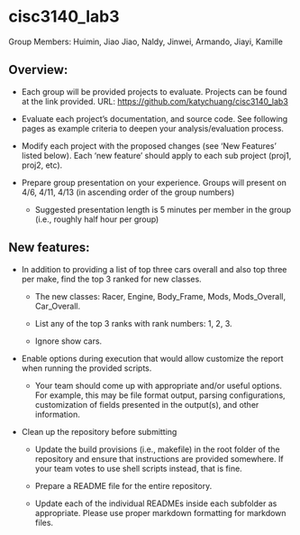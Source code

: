 # cisc3140_lab3
Group Members: Huimin, Jiao Jiao, Naldy, Jinwei, Armando, Jiayi, Kamille

## Overview:

- Each group will be provided projects to evaluate. Projects can be found at the link provided. URL: https://github.com/katychuang/cisc3140_lab3

- Evaluate each project’s documentation, and source code. See following pages as example criteria to deepen your analysis/evaluation process.

- Modify each project with the proposed changes (see ‘New Features’ listed below). Each ‘new feature’ should apply to each sub project (proj1, proj2, etc).

- Prepare group presentation on your experience. Groups will present on 4/6, 4/11, 4/13 (in ascending order of the group numbers)

  - Suggested presentation length is 5 minutes per member in the group (i.e., roughly half hour per group)

## New features:

- In addition to providing a list of top three cars overall and also top three per make, find the top 3 ranked for new classes.

  - The new classes: Racer, Engine, Body_Frame, Mods, Mods_Overall, Car_Overall.

  - List any of the top 3 ranks with rank numbers: 1, 2, 3.

  - Ignore show cars.

- Enable options during execution that would allow customize the report when running the provided scripts.

  - Your team should come up with appropriate and/or useful options. For example, this may be file format output, parsing configurations, customization of fields presented in the output(s), and other information.

- Clean up the repository before submitting

  - Update the build provisions (i.e., makefile) in the root folder of the repository and ensure that instructions are provided somewhere. If your team votes to use shell scripts instead, that is fine.

  - Prepare a README file for the entire repository.

  - Update each of the individual READMEs inside each subfolder as appropriate. Please use proper markdown formatting for markdown files.

